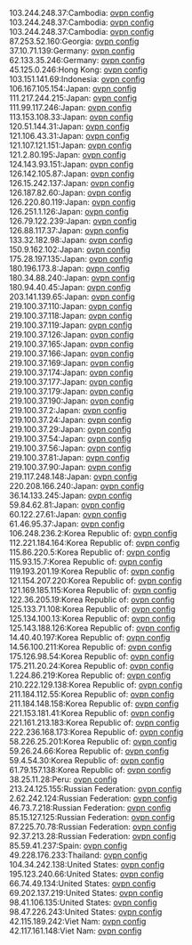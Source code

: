 103.244.248.37:Cambodia: [ovpn config](vpn/103_244_248_37.ovpn)  
103.244.248.37:Cambodia: [ovpn config](vpn/103_244_248_37.ovpn)  
103.244.248.37:Cambodia: [ovpn config](vpn/103_244_248_37.ovpn)  
87.253.52.160:Georgia: [ovpn config](vpn/87_253_52_160.ovpn)  
37.10.71.139:Germany: [ovpn config](vpn/37_10_71_139.ovpn)  
62.133.35.246:Germany: [ovpn config](vpn/62_133_35_246.ovpn)  
45.125.0.246:Hong Kong: [ovpn config](vpn/45_125_0_246.ovpn)  
103.151.141.69:Indonesia: [ovpn config](vpn/103_151_141_69.ovpn)  
106.167.105.154:Japan: [ovpn config](vpn/106_167_105_154.ovpn)  
111.217.244.215:Japan: [ovpn config](vpn/111_217_244_215.ovpn)  
111.99.117.246:Japan: [ovpn config](vpn/111_99_117_246.ovpn)  
113.153.108.33:Japan: [ovpn config](vpn/113_153_108_33.ovpn)  
120.51.144.31:Japan: [ovpn config](vpn/120_51_144_31.ovpn)  
121.106.43.31:Japan: [ovpn config](vpn/121_106_43_31.ovpn)  
121.107.121.151:Japan: [ovpn config](vpn/121_107_121_151.ovpn)  
121.2.80.195:Japan: [ovpn config](vpn/121_2_80_195.ovpn)  
124.143.93.151:Japan: [ovpn config](vpn/124_143_93_151.ovpn)  
126.142.105.87:Japan: [ovpn config](vpn/126_142_105_87.ovpn)  
126.15.242.137:Japan: [ovpn config](vpn/126_15_242_137.ovpn)  
126.187.82.60:Japan: [ovpn config](vpn/126_187_82_60.ovpn)  
126.220.80.119:Japan: [ovpn config](vpn/126_220_80_119.ovpn)  
126.251.1.126:Japan: [ovpn config](vpn/126_251_1_126.ovpn)  
126.79.122.239:Japan: [ovpn config](vpn/126_79_122_239.ovpn)  
126.88.117.37:Japan: [ovpn config](vpn/126_88_117_37.ovpn)  
133.32.182.98:Japan: [ovpn config](vpn/133_32_182_98.ovpn)  
150.9.162.102:Japan: [ovpn config](vpn/150_9_162_102.ovpn)  
175.28.197.135:Japan: [ovpn config](vpn/175_28_197_135.ovpn)  
180.196.173.8:Japan: [ovpn config](vpn/180_196_173_8.ovpn)  
180.34.88.240:Japan: [ovpn config](vpn/180_34_88_240.ovpn)  
180.94.40.45:Japan: [ovpn config](vpn/180_94_40_45.ovpn)  
203.141.139.65:Japan: [ovpn config](vpn/203_141_139_65.ovpn)  
219.100.37.110:Japan: [ovpn config](vpn/219_100_37_110.ovpn)  
219.100.37.118:Japan: [ovpn config](vpn/219_100_37_118.ovpn)  
219.100.37.119:Japan: [ovpn config](vpn/219_100_37_119.ovpn)  
219.100.37.126:Japan: [ovpn config](vpn/219_100_37_126.ovpn)  
219.100.37.165:Japan: [ovpn config](vpn/219_100_37_165.ovpn)  
219.100.37.166:Japan: [ovpn config](vpn/219_100_37_166.ovpn)  
219.100.37.169:Japan: [ovpn config](vpn/219_100_37_169.ovpn)  
219.100.37.174:Japan: [ovpn config](vpn/219_100_37_174.ovpn)  
219.100.37.177:Japan: [ovpn config](vpn/219_100_37_177.ovpn)  
219.100.37.179:Japan: [ovpn config](vpn/219_100_37_179.ovpn)  
219.100.37.190:Japan: [ovpn config](vpn/219_100_37_190.ovpn)  
219.100.37.2:Japan: [ovpn config](vpn/219_100_37_2.ovpn)  
219.100.37.24:Japan: [ovpn config](vpn/219_100_37_24.ovpn)  
219.100.37.29:Japan: [ovpn config](vpn/219_100_37_29.ovpn)  
219.100.37.54:Japan: [ovpn config](vpn/219_100_37_54.ovpn)  
219.100.37.56:Japan: [ovpn config](vpn/219_100_37_56.ovpn)  
219.100.37.81:Japan: [ovpn config](vpn/219_100_37_81.ovpn)  
219.100.37.90:Japan: [ovpn config](vpn/219_100_37_90.ovpn)  
219.117.248.148:Japan: [ovpn config](vpn/219_117_248_148.ovpn)  
220.208.166.240:Japan: [ovpn config](vpn/220_208_166_240.ovpn)  
36.14.133.245:Japan: [ovpn config](vpn/36_14_133_245.ovpn)  
59.84.62.81:Japan: [ovpn config](vpn/59_84_62_81.ovpn)  
60.122.27.61:Japan: [ovpn config](vpn/60_122_27_61.ovpn)  
61.46.95.37:Japan: [ovpn config](vpn/61_46_95_37.ovpn)  
106.248.236.2:Korea Republic of: [ovpn config](vpn/106_248_236_2.ovpn)  
112.221.184.164:Korea Republic of: [ovpn config](vpn/112_221_184_164.ovpn)  
115.86.220.5:Korea Republic of: [ovpn config](vpn/115_86_220_5.ovpn)  
115.93.15.7:Korea Republic of: [ovpn config](vpn/115_93_15_7.ovpn)  
119.193.201.19:Korea Republic of: [ovpn config](vpn/119_193_201_19.ovpn)  
121.154.207.220:Korea Republic of: [ovpn config](vpn/121_154_207_220.ovpn)  
121.169.185.115:Korea Republic of: [ovpn config](vpn/121_169_185_115.ovpn)  
122.36.205.19:Korea Republic of: [ovpn config](vpn/122_36_205_19.ovpn)  
125.133.71.108:Korea Republic of: [ovpn config](vpn/125_133_71_108.ovpn)  
125.134.100.13:Korea Republic of: [ovpn config](vpn/125_134_100_13.ovpn)  
125.143.188.126:Korea Republic of: [ovpn config](vpn/125_143_188_126.ovpn)  
14.40.40.197:Korea Republic of: [ovpn config](vpn/14_40_40_197.ovpn)  
14.56.100.211:Korea Republic of: [ovpn config](vpn/14_56_100_211.ovpn)  
175.126.98.54:Korea Republic of: [ovpn config](vpn/175_126_98_54.ovpn)  
175.211.20.24:Korea Republic of: [ovpn config](vpn/175_211_20_24.ovpn)  
1.224.86.219:Korea Republic of: [ovpn config](vpn/1_224_86_219.ovpn)  
210.222.129.138:Korea Republic of: [ovpn config](vpn/210_222_129_138.ovpn)  
211.184.112.55:Korea Republic of: [ovpn config](vpn/211_184_112_55.ovpn)  
211.184.148.158:Korea Republic of: [ovpn config](vpn/211_184_148_158.ovpn)  
221.153.181.41:Korea Republic of: [ovpn config](vpn/221_153_181_41.ovpn)  
221.161.213.183:Korea Republic of: [ovpn config](vpn/221_161_213_183.ovpn)  
222.236.168.173:Korea Republic of: [ovpn config](vpn/222_236_168_173.ovpn)  
58.226.25.201:Korea Republic of: [ovpn config](vpn/58_226_25_201.ovpn)  
59.26.24.66:Korea Republic of: [ovpn config](vpn/59_26_24_66.ovpn)  
59.4.54.30:Korea Republic of: [ovpn config](vpn/59_4_54_30.ovpn)  
61.79.157.138:Korea Republic of: [ovpn config](vpn/61_79_157_138.ovpn)  
38.25.11.28:Peru: [ovpn config](vpn/38_25_11_28.ovpn)  
213.24.125.155:Russian Federation: [ovpn config](vpn/213_24_125_155.ovpn)  
2.62.242.124:Russian Federation: [ovpn config](vpn/2_62_242_124.ovpn)  
46.73.7.218:Russian Federation: [ovpn config](vpn/46_73_7_218.ovpn)  
85.15.127.125:Russian Federation: [ovpn config](vpn/85_15_127_125.ovpn)  
87.225.70.78:Russian Federation: [ovpn config](vpn/87_225_70_78.ovpn)  
92.37.213.28:Russian Federation: [ovpn config](vpn/92_37_213_28.ovpn)  
85.59.41.237:Spain: [ovpn config](vpn/85_59_41_237.ovpn)  
49.228.176.233:Thailand: [ovpn config](vpn/49_228_176_233.ovpn)  
104.34.242.138:United States: [ovpn config](vpn/104_34_242_138.ovpn)  
195.123.240.66:United States: [ovpn config](vpn/195_123_240_66.ovpn)  
66.74.49.134:United States: [ovpn config](vpn/66_74_49_134.ovpn)  
69.202.137.219:United States: [ovpn config](vpn/69_202_137_219.ovpn)  
98.41.106.135:United States: [ovpn config](vpn/98_41_106_135.ovpn)  
98.47.226.243:United States: [ovpn config](vpn/98_47_226_243.ovpn)  
42.115.189.242:Viet Nam: [ovpn config](vpn/42_115_189_242.ovpn)  
42.117.161.148:Viet Nam: [ovpn config](vpn/42_117_161_148.ovpn)  

